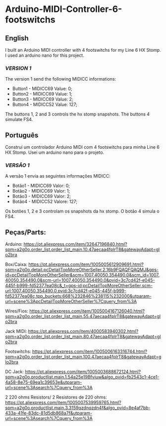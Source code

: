# Arduino-MIDI-Controller-6-footswitchs
## English

I built an Arduino MIDI controller with 4 footswitchs for my Line 6 HX Stomp. I used an arduino nano for this project.

### *VERSION 1*

The version 1 send the following MIDICC informations: 

* Button1 - MIDICC69 Value: 0; 
* Button2 - MIDICC69 Value: 1; 
* Button3 - MIDICC69 Value: 2; 
* Button4 - MIDICC52 Value: 127; 

The buttons 1, 2 and 3 controls the hx stomp snapshots. The buttons 4 simulate FS4.



## Português

Construí um controlador Arduino MIDI com 4 footswitchs para minha Line 6 HX Stomp. Usei um arduino nano para o projeto.

### *VERSÃO 1* 

A versão 1 envia as seguintes informações MIDICC: 

* Botão1 - MIDICC69 Valor: 0; 
* Botão2 - MIDICC69 Valor: 1; 
* Botão3 - MIDICC69 Valor: 2; 
* Botão4 - MIDICC52 Valore: 127;


Os botões 1, 2 e 3 controlam os snapshots da hx stomp. O botão 4 simula o FS4.


## Peças/Parts:

Arduino: https://pt.aliexpress.com/item/32647196840.html?spm=a2g0o.order_list.order_list_main.10.47aecaa4fplrT8&gatewayAdapt=glo2bra

Box/Caixa: https://pt.aliexpress.com/item/1005005612909691.html?spm=a2g0o.detail.pcDetailTopMoreOtherSeller.2.16b9FQAQFQAQMJ&gps-id=pcDetailTopMoreOtherSeller&scm=1007.40050.354490.0&scm_id=1007.40050.354490.0&scm-url=1007.40050.354490.0&pvid=3c7cd42f-e045-445f-b999-fd52377ea08c&_t=gps-id:pcDetailTopMoreOtherSeller,scm-url:1007.40050.354490.0,pvid:3c7cd42f-e045-445f-b999-fd52377ea08c,tpp_buckets:668%232846%238115%232000&utparam-url=scene%3ApcDetailTopMoreOtherSeller%7Cquery_from%3A

Wires/Fios: https://pt.aliexpress.com/item/1005004167126040.html?spm=a2g0o.order_list.order_list_main.55.47aecaa4fplrT8&gatewayAdapt=glo2bra

Jack MIDI: https://pt.aliexpress.com/item/4000583940302.html?spm=a2g0o.order_list.order_list_main.80.47aecaa4fplrT8&gatewayAdapt=glo2bra

Footswitchs: https://pt.aliexpress.com/item/1005006163316744.html?spm=a2g0o.order_list.order_list_main.100.47aecaa4fplrT8&gatewayAdapt=glo2bra

DC Jack: https://pt.aliexpress.com/item/1005003688672124.html?spm=a2g0o.productlist.main.1.54a25e19Bfviuw&algo_pvid=fb2543c1-4ce1-4a58-8e75-69ea1c39653e&utparam-url=scene%3Asearch%7Cquery_from%3A

2 220 ohms Resistors/ 2 Resistores de 220 ohms: https://pt.aliexpress.com/item/1005007539959765.html?spm=a2g0o.productlist.main.3.3159qzdnqzdn4f&algo_pvid=8e4af7bb-433a-41fe-83dc-81d5db868a7f&utparam-url=scene%3Asearch%7Cquery_from%3A
